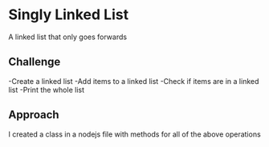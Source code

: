 # Singly Linked List
A linked list that only goes forwards

## Challenge
-Create a linked list
-Add items to a linked list
-Check if items are in a linked list
-Print the whole list

## Approach
I created a class in a nodejs file with methods for all of the above operations

